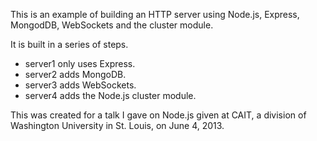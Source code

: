 This is an example of building an HTTP server using
Node.js, Express, MongodDB, WebSockets and the cluster module.

It is built in a series of steps.
* server1 only uses Express.
* server2 adds MongoDB.
* server3 adds WebSockets.
* server4 adds the Node.js cluster module.

This was created for a talk I gave on Node.js given at CAIT,
a division of Washington University in St. Louis, on June 4, 2013.
